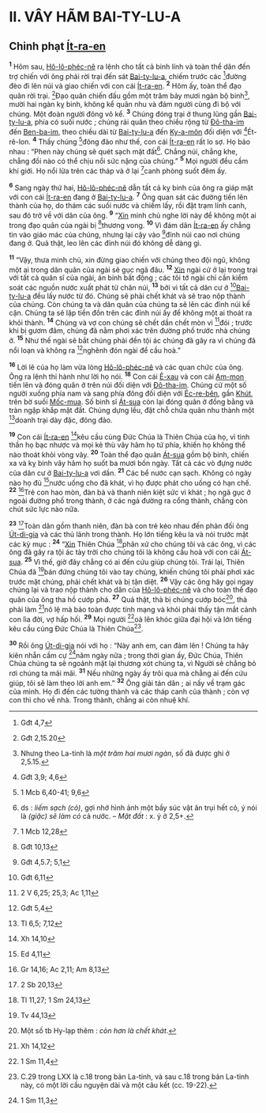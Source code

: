 # II. VÂY HÃM BAI-TY-LU-A

## Chinh phạt [Ít-ra-en]()
<sup><b>1</b></sup> Hôm sau, [Hô-lô-phéc-nê]() ra lệnh cho tất cả binh lính và toàn thể dân đến trợ chiến với ông phải rời trại đến sát [Bai-ty-lu-a](), chiếm trước các [^1*]đường đèo đi lên núi và giao chiến với con cái [Ít-ra-en](). <sup><b>2</b></sup> Hôm ấy, toàn thể đạo quân rời trại. [^2*]Đạo quân chiến đấu gồm một trăm bảy mươi ngàn bộ binh[^1], mười hai ngàn kỵ binh, không kể quân nhu và đám người cùng đi bộ với chúng. Một đoàn người đông vô kể. <sup><b>3</b></sup> Chúng đóng trại ở thung lũng gần [Bai-ty-lu-a](), phía có suối nước ; chúng rải quân theo chiều rộng từ [Đô-tha-im]() đến [Ben-ba-im](), theo chiều dài từ [Bai-ty-lu-a]() đến [Ky-a-môn]() đối diện với [^3*]Ét-rê-lon. <sup><b>4</b></sup> Thấy chúng [^4*]đông đảo như thế, con cái [Ít-ra-en]() rất lo sợ. Họ bảo nhau : “Phen này chúng sẽ quét sạch mặt đất[^2]. Chẳng núi, chẳng khe, chẳng đồi nào có thể chịu nổi sức nặng của chúng.” <sup><b>5</b></sup> Mọi người đều cầm khí giới. Họ nổi lửa trên các tháp và ở lại [^5*]canh phòng suốt đêm ấy.

<sup><b>6</b></sup> Sang ngày thứ hai, [Hô-lô-phéc-nê]() dẫn tất cả kỵ binh của ông ra giáp mặt với con cái [Ít-ra-en]() đang ở [Bai-ty-lu-a](). <sup><b>7</b></sup> Ông quan sát các đường tiến lên thành của họ, do thám các suối nước và chiếm lấy, rồi đặt trạm lính canh, sau đó trở về với dân của ông. <sup><b>9</b></sup> “[Xin]() minh chủ nghe lời này để không một ai trong đạo quân của ngài bị [^7*]thương vong. <sup><b>10</b></sup> Vì đám dân [Ít-ra-en]() ấy chẳng tin vào giáo mác của chúng, nhưng lại cậy vào [^8*]đỉnh núi cao nơi chúng đang ở. Quả thật, leo lên các đỉnh núi đó không dễ dàng gì.

<sup><b>11</b></sup> “Vậy, thưa minh chủ, xin đừng giao chiến với chúng theo đội ngũ, không một ai trong dân quân của ngài sẽ gục ngã đâu. <sup><b>12</b></sup> [Xin]() ngài cứ ở lại trong trại với tất cả quân sĩ của ngài, án binh bất động ; các tôi tớ ngài chỉ cần kiểm soát các nguồn nước xuất phát từ chân núi, <sup><b>13</b></sup> bởi vì tất cả dân cư ở [^9*][Bai-ty-lu-a]() đều lấy nước từ đó. Chúng sẽ phải chết khát và sẽ trao nộp thành của chúng. Còn chúng ta và dân quân của chúng ta sẽ lên các đỉnh núi kế cận. Chúng ta sẽ lập tiền đồn trên các đỉnh núi ấy để không một ai thoát ra khỏi thành. <sup><b>14</b></sup> Chúng và vợ con chúng sẽ chết dần chết mòn vì [^10*]đói ; trước khi bị gươm đâm, chúng đã nằm phơi xác trên đường phố trước nhà chúng ở. <sup><b>15</b></sup> Như thế ngài sẽ bắt chúng phải đền tội ác chúng đã gây ra vì chúng đã nổi loạn và không ra [^11*]nghênh đón ngài để cầu hoà.”

<sup><b>16</b></sup> Lời lẽ của họ làm vừa lòng [Hô-lô-phéc-nê]() và các quan chức của ông. Ông ra lệnh thi hành như lời họ nói. <sup><b>18</b></sup> Con cái [Ê-xau]() và con cái [Am-mon]() tiến lên và đóng quân ở trên núi đối diện với [Đô-tha-im](). Chúng cử một số người xuống phía nam và sang phía đông đối diện với [Éc-re-bên](), gần [Khút](), trên bờ suối [Mốc-mua](). Số binh sĩ [Át-sua]() còn lại đóng quân ở đồng bằng và tràn ngập khắp mặt đất. Chúng dựng lều, đặt chỗ chứa quân nhu thành một [^12*]doanh trại dày đặc, đông đảo.

<sup><b>19</b></sup> Con cái [Ít-ra-en]() [^13*]kêu cầu cùng Đức Chúa là Thiên Chúa của họ, vì tinh thần họ bạc nhược và mọi kẻ thù vây hãm họ tứ phía, khiến họ không thể nào thoát khỏi vòng vây. <sup><b>20</b></sup> Toàn thể đạo quân [Át-sua]() gồm bộ binh, chiến xa và kỵ binh vây hãm họ suốt ba mươi bốn ngày. Tất cả các vò đựng nước của dân cư ở [Bai-ty-lu-a]() vơi dần. <sup><b>21</b></sup> Các bể nước cạn sạch. Không có ngày nào họ đủ [^14*]nước uống cho đã khát, vì họ được phát cho uống có hạn chế. <sup><b>22</b></sup> [^15*]Trẻ con hao mòn, đàn bà và thanh niên kiệt sức vì khát ; họ ngã gục ở ngoài đường phố trong thành, ở các ngả đường ra cổng thành, chẳng còn chút sức lực nào nữa.

<sup><b>23</b></sup> [^16*]Toàn dân gồm thanh niên, đàn bà con trẻ kéo nhau đến phản đối ông [Út-di-gia]() và các thủ lãnh trong thành. Họ lớn tiếng kêu la và nói trước mặt các kỳ mục : <sup><b>24</b></sup> “[Xin]() Thiên Chúa [^17*]phân xử cho chúng tôi và các ông, vì các ông đã gây ra tội ác tày trời cho chúng tôi là không cầu hoà với con cái [Át-sua](). <sup><b>25</b></sup> Vì thế, giờ đây chẳng có ai đến cứu giúp chúng tôi. Trái lại, Thiên Chúa đã [^18*]bán đứng chúng tôi vào tay chúng, khiến chúng tôi phải phơi xác trước mặt chúng, phải chết khát và bị tận diệt. <sup><b>26</b></sup> Vậy các ông hãy gọi ngay chúng lại và trao nộp thành cho dân của [Hô-lô-phéc-nê]() và cho toàn thể đạo quân của ông tha hồ cướp phá. <sup><b>27</b></sup> Quả thật, thà bị chúng cướp bóc[^5], thà phải làm [^19*]nô lệ mà bảo toàn được tính mạng và khỏi phải thấy tận mắt cảnh con lìa đời, vợ hấp hối. <sup><b>29</b></sup> Mọi người [^21*]oà lên khóc giữa đại hội và lớn tiếng kêu cầu cùng Đức Chúa là Thiên Chúa[^7].

<sup><b>30</b></sup> Rồi ông [Út-di-gia]() nói với họ : “Này anh em, can đảm lên ! Chúng ta hãy kiên nhẫn cầm cự [^22*]năm ngày nữa ; trong thời gian ấy, Đức Chúa, Thiên Chúa chúng ta sẽ ngoảnh mặt lại thương xót chúng ta, vì Người sẽ chẳng bỏ rơi chúng ta mãi mãi. <sup><b>31</b></sup> Nếu những ngày ấy trôi qua mà chẳng ai đến cứu giúp, tôi sẽ làm theo lời anh em.” <sup><b>32</b></sup> Ông giải tán dân ; ai nấy về trạm gác của mình. Họ đi đến các tường thành và các tháp canh của thành ; còn vợ con thì cho về nhà. Trong thành, chẳng ai còn nhuệ khí.

[^1]: Nhưng theo La-tinh là *một trăm hai mươi ngàn*, số đã được ghi ở 2,5.15.
[^2]: ds : *liếm sạch (cỏ)*, gợi nhớ hình ảnh một bầy súc vật ăn trụi hết cỏ, ý nói là *(giặc) sẽ làm cỏ* cả nước. – *Mặt đất* : x. ý ở 2,5+.
[^5]: Một số tb Hy-lạp thêm : *còn hơn là chết khát*.
[^7]: C.29 trong LXX là c.18 trong bản La-tinh, và sau c.18 trong bản La-tinh này, có một lời cầu nguyện dài và một câu kết (cc. 19-22).
[^1*]: Gđt 4,7
[^2*]: Gđt 2,15.20
[^3*]: Gđt 3,9; 4,6
[^4*]: 1 Mcb 6,40-41; 9,6
[^5*]: 1 Mcb 12,28
[^7*]: Gđt 10,13
[^8*]: Gđt 4,5.7; 5,1
[^9*]: Gđt 6,11
[^10*]: 2 V 6,25; 25,3; Ac 1,11
[^11*]: Gđt 5,4
[^12*]: Tl 6,5; 7,12
[^13*]: Xh 14,10
[^14*]: Ed 4,11
[^15*]: Gr 14,16; Ac 2,11; Am 8,13
[^16*]: 2 Sb 20,13
[^17*]: Tl 11,27; 1 Sm 24,13
[^18*]: Tv 44,13
[^19*]: Xh 14,12
[^21*]: 1 Sm 11,4
[^22*]: 1 Sm 11,3